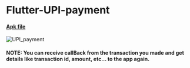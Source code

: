 # Flutter-UPI-payment

#### [Apk file](https://drive.google.com/file/d/1lGGcifykOk9n0sbiMHplMYGf_zyjgqgy/view?usp=sharing)

![UPI_payment](https://user-images.githubusercontent.com/69294119/94344298-e29de080-003b-11eb-937c-ac1e2009d8bc.gif)

#### NOTE: You can receive callBack from the transaction you made and get details like transaction id, amount, etc... to the app again.
